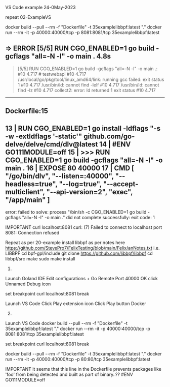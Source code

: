 VS Code example
24-0May-2023

repeat 02-ExampleVS

docker build --pull --rm -f "Dockerfile" -t 35examplelibbpf:latest "."
docker run --rm -it -p 40000:40000/tcp -p 8081:8081/tcp 35examplelibbpf:latest


=> ERROR [5/5] RUN CGO_ENABLED=1 go build -gcflags "all=-N -l" -o main .                                       4.8s
------
> [5/5] RUN CGO_ENABLED=1 go build -gcflags "all=-N -l" -o main .:
#10 4.717 # testwebapi
#10 4.717 /usr/local/go/pkg/tool/linux_amd64/link: running gcc failed: exit status 1
#10 4.717 /usr/bin/ld: cannot find -lelf
#10 4.717 /usr/bin/ld: cannot find -lz
#10 4.717 collect2: error: ld returned 1 exit status
#10 4.717
------
Dockerfile:15
--------------------
13 |     RUN CGO_ENABLED=1 go install -ldflags "-s -w -extldflags '-static'" github.com/go-delve/delve/cmd/dlv@latest
14 |     #ENV GO111MODULE=off
15 | >>> RUN CGO_ENABLED=1 go build -gcflags "all=-N -l" -o main .
16 |     EXPOSE 80 40000
17 |     CMD [ "/go/bin/dlv", "--listen=:40000", "--headless=true", "--log=true", "--accept-multiclient", "--api-version=2", "exec", "/app/main" ]
--------------------
error: failed to solve: process "/bin/sh -c CGO_ENABLED=1 go build -gcflags \"all=-N -l\" -o main ." did not complete successfully: exit code: 1



IMPORTANT
curl localhost:8081
curl: (7) Failed to connect to localhost port 8081: Connection refused

Repeat as per 20-example
install libbpf as per notes here
https://github.com/StevePro7/FelixTesting/blob/main/Felix/anNotes.txt
i.e.
LIBBPF
cd bpf-gpl/include
git clone https://github.com/libbpf/libbpf
cd libbpf/src
make
sudo make install


01.
Launch Goland IDE
Edit configurations
+
Go Remote
Port 40000
OK
click Unnamed Debug icon

set breakpoint
curl localhost:8081
break


Launch VS Code
Click Play extension icon
Click Play button Docker


02.
Launch VS Code
docker build --pull --rm -f "Dockerfile" -t 35examplelibbpf:latest "."
docker run --rm -it -p 40000:40000/tcp -p 8081:8081/tcp 35examplelibbpf:latest

set breakpoint
curl localhost:8081
break


docker build --pull --rm -f "Dockerfile" -t 35examplelibbpf:latest "."
docker run --rm -it -p 40000:40000/tcp -p 80:80/tcp 35examplelibbpf:latest

IMPORTANT
it seems that this line in the Dockerfile prevents packages like 'foo'
from being detected and built as part of binary..??
#ENV GO111MODULE=off
